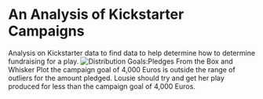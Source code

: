 # An Analysis of Kickstarter Campaigns
Analysis on Kickstarter data to find data to help determine how to determine fundraising for a play. 
![Distribution Goals:Pledges](https://user-images.githubusercontent.com/111299372/193331019-10c95076-be7d-4f78-9795-3898b8333a4e.png)
From the Box and Whisker Plot the campaign goal of 4,000 Euros is outside the range of outliers for the amount pledged. Lousie should try and get her play produced for less than the campaign goal of 4,000 Euros. 
